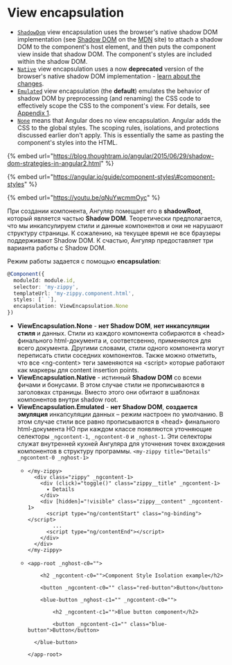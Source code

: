 # View encapsulation

* [`ShadowDom`](https://angular.io/api/core/ViewEncapsulation#ShadowDom) view encapsulation uses the browser's native shadow DOM implementation \(see [Shadow DOM](https://developer.mozilla.org/en-US/docs/Web/Web_Components/Shadow_DOM) on the [MDN](https://developer.mozilla.org/) site\) to attach a shadow DOM to the component's host element, and then puts the component view inside that shadow DOM. The component's styles are included within the shadow DOM.
* [`Native`](https://angular.io/api/core/ViewEncapsulation#Native) view encapsulation uses a now **deprecated** version of the browser's native shadow DOM implementation - [learn about the changes](https://hayato.io/2016/shadowdomv1/).
* [`Emulated`](https://angular.io/api/core/ViewEncapsulation#Emulated) view encapsulation \(the **default**\) emulates the behavior of shadow DOM by preprocessing \(and renaming\) the CSS code to effectively scope the CSS to the component's view. For details, see [Appendix 1](https://angular.io/guide/component-styles#inspect-generated-css).
* [`None`](https://angular.io/api/core/ViewEncapsulation#None) means that Angular does no view encapsulation. Angular adds the CSS to the global styles. The scoping rules, isolations, and protections discussed earlier don't apply. This is essentially the same as pasting the component's styles into the HTML.

{% embed url="https://blog.thoughtram.io/angular/2015/06/29/shadow-dom-strategies-in-angular2.html" %}

{% embed url="https://angular.io/guide/component-styles\#component-styles" %}

{% embed url="https://youtu.be/qNuYwcmmOyc" %}

При создании компонента, Ангуляр помещает его в **shadowRoot**, который является частью **Shadow DOМ**. Теоретически предполагается, что мы инкапсулируем стили и данные компонентов и они не нарушают структуру страницы. К сожалению, на текущее время не все браузеры поддерживают Shadow DOМ. К счастью, Ангуляр предоставляет три варианта работы с  Shadow DOМ.

Режим работы задается с помощью **encapsulation**:

```typescript
@Component({
  moduleId: module.id,
  selector: 'my-zippy',
  templateUrl: 'my-zippy.component.html',
  styles: [` `],
  encapsulation: ViewEncapsulation.None
})
```

* **ViewEncapsulation.None** - **нет Shadow DOM**, **нет инкапсуляции стиля** и данных. Стили из каждого компонента собираются в &lt;head&gt; финального html-документа и, соответсвенно, применяются для всего документа. Другими словами, стили одного компонента могут переписать стили соседних компонентов. Также можно отметить, что все &lt;ng-content&gt; теги заменяются на &lt;script&gt; которые работают как маркеры для content insertion points.
* **ViewEncapsulation.Native** - истинный **Shadow DOM** со всеми фичами и бонусами. В этом случае стили не прописываются в заголовках страницы. Вместо этого они обитают в шаблонах компонентов внутри shadow root.
* **ViewEncapsulation.Emulated** - **нет Shadow DOM**, **создается эмуляция** инкапсуляции данных – режим настроен по умолчанию. В этом случае стили все равно прописываются в &lt;head&gt; финального html-документа НО при каждом классе появляются уточняющие селекторы  `_ngcontent-1`, `_ngcontent-0` и `_nghost-1`. Эти селекторы служат внутренней кухней Ангуляра для уточнения точек вхождения компонентов в структуру программы. `<my-zippy title="Details" _ngcontent-0 _nghost-1>` 
  * ```markup
    </my-zippy>
      <div class="zippy" _ngcontent-1>
        <div (click)="toggle()" class="zippy__title" _ngcontent-1>
          ▾ Details
        </div>
        <div [hidden]="!visible" class="zippy__content" _ngcontent-1>
          <script type="ng/contentStart" class="ng-binding"></script>
            ...
          <script type="ng/contentEnd"></script>
        </div>
      </div>
    </my-zippy>
    ```
  * ```markup
    <app-root _nghost-c0="">

        <h2 _ngcontent-c0="">Component Style Isolation example</h2>

        <button _ngcontent-c0="" class="red-button">Button</button>

        <blue-button _nghost-c1="" _ngcontent-c0="">
      
            <h2 _ngcontent-c1="">Blue button component</h2>

            <button _ngcontent-c1="" class="blue-button">Button</button>
      
      </blue-button>

    </app-root>
    ```

